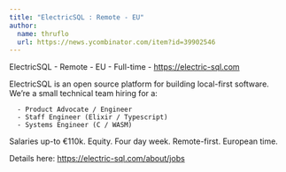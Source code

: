 ```yaml
---
title: "ElectricSQL : Remote - EU"
author:
  name: thruflo
  url: https://news.ycombinator.com/item?id=39902546
---
```

ElectricSQL - Remote - EU - Full-time - <a href="https:&#x2F;&#x2F;electric-sql.com" rel="nofollow">https:&#x2F;&#x2F;electric-sql.com</a>

ElectricSQL is an open source platform for building local-first software. We’re a small technical team hiring for a:

<pre><code>  - Product Advocate &#x2F; Engineer
  - Staff Engineer (Elixir &#x2F; Typescript)
  - Systems Engineer (C &#x2F; WASM)
</code></pre>
Salaries up-to €110k. Equity. Four day week. Remote-first. European time.

Details here:
<a href="https:&#x2F;&#x2F;electric-sql.com&#x2F;about&#x2F;jobs" rel="nofollow">https:&#x2F;&#x2F;electric-sql.com&#x2F;about&#x2F;jobs</a>

